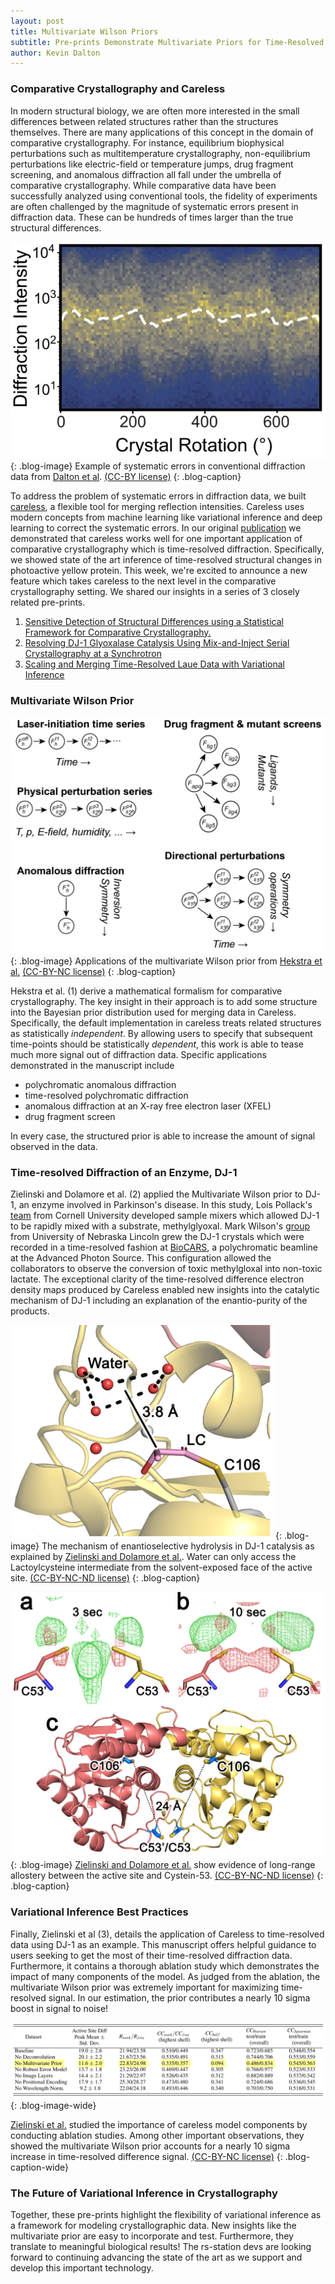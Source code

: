 ```yaml
---
layout: post
title: Multivariate Wilson Priors
subtitle: Pre-prints Demonstrate Multivariate Priors for Time-Resolved Crystallography
author: Kevin Dalton
---
```


### Comparative Crystallography and Careless
In modern structural biology, we are often more interested in the small differences between related structures rather than the structures themselves. There are many applications of this concept in the domain of comparative crystallography. For instance, equilibrium biophysical perturbations such as multitemperature crystallography, non-equilibrium perturbations like electric-field or temperature jumps, drug fragment screening, and anomalous diffraction all fall under the umbrella of comparative crystallography. While comparative data have been successfully analyzed using conventional tools, the fidelity of experiments are often challenged by the magnitude of systematic errors present in diffraction data. These can be hundreds of times larger than the true structural differences. 

![Systematic errors in rotation data](/assets/posts/2024-07-31-multivariate-wilson/systematic_error.png){: .blog-image}
Example of systematic errors in conventional diffraction data from [Dalton et al](https://doi.org/10.1038/s41467-022-35280-8). [(CC-BY license)](https://creativecommons.org/licenses/by/4.0/)
{: .blog-caption}


To address the problem of systematic errors in diffraction data, we built [careless](https://github.com/rs-station/careless), a flexible tool for merging reflection intensities. Careless uses modern concepts from machine learning like variational inference and deep learning to correct the systematic errors. In our original [publication](https://doi.org/10.1038/s41467-022-35280-8) we demonstrated that careless works well for one important application of comparative crystallography which is time-resolved diffraction. Specifically, we showed state of the art inference of time-resolved structural changes in photoactive yellow protein. This week, we're excited to announce a new feature which takes careless to the next level in the comparative crystallography setting. We shared our insights in a series of 3 closely related pre-prints. 

 1. [Sensitive Detection of Structural Differences using a Statistical Framework for Comparative Crystallography.](https://doi.org/10.1101/2024.07.22.604476)
 2. [Resolving DJ-1 Glyoxalase Catalysis Using Mix-and-Inject Serial Crystallography at a Synchrotron](https://doi.org/10.1101/2024.07.19.604369)
 3. [Scaling and Merging Time-Resolved Laue Data with Variational Inference](https://doi.org/10.1101/2024.07.30.605871)

### Multivariate Wilson Prior
![Applications of the multivariate Wilson prior](/assets/posts/2024-07-31-multivariate-wilson/comparative_xtal_graphs.png){: .blog-image}
Applications of the multivariate Wilson prior from [Hekstra et al.](https://doi.org/10.1101/2024.07.22.604476) [(CC-BY-NC license)](https://creativecommons.org/licenses/by-nc/4.0/)
{: .blog-caption}

Hekstra et al. (1) derive a mathematical formalism for comparative crystallography. The key insight in their approach is to add some structure into the Bayesian prior distribution used for merging data in Careless. Specifically, the default implementation in careless treats related structures as statistically *independent*. By allowing users to specify that subsequent time-points should be statistically *dependent*, this work is able to tease much more signal out of diffraction data. Specific applications demonstrated in the manuscript include
 - polychromatic anomalous diffraction
 - time-resolved polychromatic diffraction
 - anomalous diffraction at an X-ray free electron laser (XFEL)
 - drug fragment screen

 In every case, the structured prior is able to increase the amount of signal observed in the data. 

### Time-resolved Diffraction of an Enzyme, DJ-1
Zielinski and Dolamore et al. (2) applied the Multivariate Wilson prior to DJ-1, an enzyme involved in Parkinson's disease. In this study, Lois Pollack's [team](https://pollack.research.engineering.cornell.edu/) from Cornell University developed sample mixers which allowed DJ-1 to be rapidly mixed with a substrate, methylglyoxal. Mark Wilson's [group](https://redoxbiologycenter.unl.edu/markwilsonphd) from University of Nebraska Lincoln grew the DJ-1 crystals which were recorded in a time-resolved fashion at [BioCARS](https://biocars.uchicago.edu/), a polychromatic beamline at the Advanced Photon Source. This configuration allowed the collaborators  to observe the conversion of toxic methylgloxal into non-toxic lactate. The exceptional clarity of the time-resolved difference electron density maps produced by Careless enabled new insights into the catalytic mechanism of DJ-1 including an explanation of the enantio-purity of the products. 

![Stereo chemistry of DJ-1 Lactoyl-cysteine intermediate](/assets/posts/2024-07-31-multivariate-wilson/lc_intermediate.png){: .blog-image}
The mechanism of enantioselective hydrolysis in DJ-1 catalysis as explained by [Zielinski and Dolamore et al.](https://doi.org/10.1101/2024.07.19.604369). Water can only access the Lactoylcysteine intermediate from the solvent-exposed face of the active site. [(CC-BY-NC-ND license)](https://creativecommons.org/licenses/by-nc-nd/4.0/)
{: .blog-caption}


![Long-range allostery in DJ-1](/assets/posts/2024-07-31-multivariate-wilson/dj1_allostery.png){: .blog-image}
[Zielinski and Dolamore et al.](https://doi.org/10.1101/2024.07.19.604369) show evidence of long-range allostery between the active site and Cystein-53. [(CC-BY-NC-ND license)](https://creativecommons.org/licenses/by-nc-nd/4.0/)
{: .blog-caption}

### Variational Inference Best Practices
Finally, Zielinski et al (3), details the application of Careless to time-resolved data using DJ-1 as an example. This manuscript offers helpful guidance to users seeking to get the most of their time-resolved diffraction data. Furthermore, it contains a thorough ablation study which demonstrates the impact of many components of the model. As judged from the ablation, the multivariate Wilson prior was extremely important for maximizing time-resolved signal. In our estimation, the prior contributes a nearly 10 sigma boost in signal to noise!

![DJ-1 merging ablation study](/assets/posts/2024-07-31-multivariate-wilson/dj1_ablation_study.png){: .blog-image-wide}

[Zielinski et al.](https://doi.org/10.1101/2024.07.30.605871) studied the importance of careless model components by conducting ablation studies. Among other important observations, they showed the multivariate Wilson prior accounts for a nearly 10 sigma increase in time-resolved difference signal. [(CC-BY-NC license)](https://creativecommons.org/licenses/by-nc/4.0/)
{: .blog-caption-wide}

### The Future of Variational Inference in Crystallography
Together, these pre-prints highlight the flexibility of variational inference as a framework for modeling crystallographic data. New insights like the multivariate prior are easy to incorporate and test. Furthermore, they translate to meaningful biological results! The rs-station devs are looking forward to continuing advancing the state of the art as we support and develop this important technology. 
